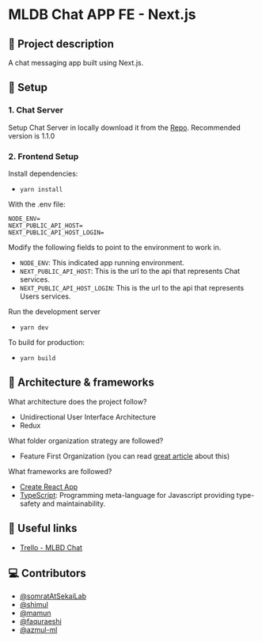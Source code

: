 # MLDB Chat APP FE - Next.js

## 📖 Project description

A chat messaging app built using Next.js.

## 📖 Setup
### 1. Chat Server

Setup Chat Server in locally download it from the [Repo](https://github.com/monstar-lab-bd/mlbd-chat-api-nodejs). Recommended version is 1.1.0

### 2. Frontend Setup
Install dependencies:
- `yarn install`

With the .env file:
```.env
NODE_ENV=
NEXT_PUBLIC_API_HOST=
NEXT_PUBLIC_API_HOST_LOGIN=
```
Modify the following fields to point to the environment to work in. 

- `NODE_ENV`: This indicated app running environment.
- `NEXT_PUBLIC_API_HOST`: This is the url to the api that represents Chat services.
- `NEXT_PUBLIC_API_HOST_LOGIN`: This is the url to the api that represents Users services. 

Run the development server
- `yarn dev`

To build for production:

- `yarn build`

## 🏯 Architecture & frameworks
What architecture does the project follow?

- Unidirectional User Interface Architecture
- Redux

What folder organization strategy are followed?
- Feature First Organization (you can read [great article](https://medium.com/front-end-weekly/the-secret-to-organization-in-functional-programming-913484e85fc9) about this)

What frameworks are followed?

- [Create React App](https://github.com/facebook/create-react-app)
- [TypeScript](https://www.typescriptlang.org/): Programming meta-language for Javascript providing type-safety and maintainability.

## 🔗 Useful links
- [Trello - MLBD Chat](https://trello.com/en)

## 💻 Contributors
- [@somratAtSekaiLab](https://github.com/somratAtSekaiLab)
- [@shimul](https://github.com/shimul)
- [@mamun](https://github.com/mamum)
- [@faquraeshi](https://github.com/faquraeshi)
- [@azmul-ml](https://github.com/azmul-ml)

